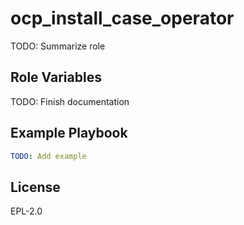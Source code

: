 ocp_install_case_operator
=========================

TODO: Summarize role

Role Variables
--------------

TODO: Finish documentation


Example Playbook
----------------

```yaml
TODO: Add example
```

License
-------

EPL-2.0
